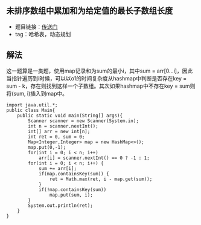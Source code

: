 ## 未排序数组中累加和为给定值的最长子数组长度
- 题目链接：[传送门](https://www.nowcoder.com/practice/36fb0fd3c656480c92b569258a1223d5?tpId=101&tqId=33077&tPage=1&rp=1&ru=/ta/programmer-code-interview-guide&qru=/ta/programmer-code-interview-guide/question-ranking)
- tag：哈希表，动态规划

## 解法
这一题算是一类题，使用map记录和为sum的最小i，其中sum = arr[0...i]，因此当指针遍历到i时候，可以以o1的时间复杂度从hashmap中判断是否存在key = sum - k，存在则找到这样一个子数组。其次如果hashmap中不存在key = sum则将(sum, i)插入到map中。
```
import java.util.*;
public class Main{
    public static void main(String[] args){
        Scanner scanner = new Scanner(System.in);
        int n = scanner.nextInt();
        int[] arr = new int[n];
        int ret = 0, sum = 0;
        Map<Integer,Integer> map = new HashMap<>();
        map.put(0,-1);
        for(int i = 0; i < n; i++) 
            arr[i] = scanner.nextInt() == 0 ? -1 : 1;
        for(int i = 0; i < n; i++) {
            sum += arr[i];
            if(map.containsKey(sum)) {
                ret = Math.max(ret, i - map.get(sum));
            }
            if(!map.containsKey(sum))
                map.put(sum, i);
        }
        System.out.println(ret);
    }
}
```